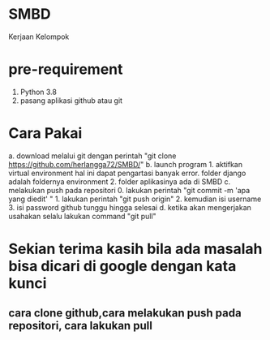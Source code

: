 # SMBD
  Kerjaan Kelompok
# pre-requirement
  1. Python 3.8
  2. pasang aplikasi github atau git
# Cara Pakai
  a. download melalui git dengan perintah "git clone https://github.com/herlangga72/SMBD/"
  b. launch program 
    1. aktifkan virtual environment hal ini dapat pengartasi banyak error. folder django adalah foldernya environment
    2. folder aplikasinya ada di SMBD
  c. melakukan push pada repositori
    0. lakukan perintah "git commit -m 'apa yang diedit' "
    1. lakukan perintah "git push origin"
    2. kemudian isi username
    3. isi password github
   tunggu hingga selesai
  d. ketika akan mengerjakan usahakan selalu lakukan command "git pull" 
# Sekian terima kasih bila ada masalah bisa dicari di google dengan kata kunci
## cara clone github,cara melakukan push pada repositori, cara lakukan pull
